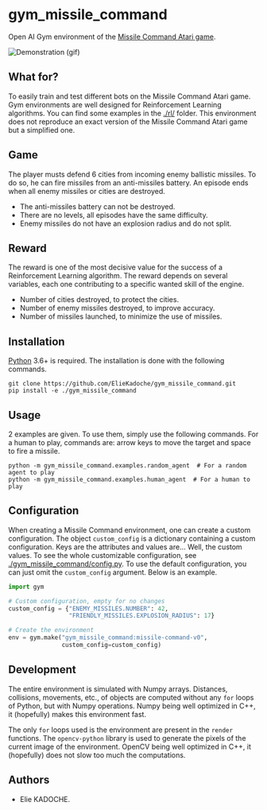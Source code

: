# gym_missile_command

Open AI Gym environment of the [Missile Command Atari game](https://en.wikipedia.org/wiki/Missile_Command).

![Demonstration (gif)](./materials/human_demo.gif)

## What for?

To easily train and test different bots on the Missile Command Atari game.
Gym environments are well designed for Reinforcement Learning algorithms.
You can find some examples in the [./rl/](./rl/) folder.
This environment does not reproduce an exact version of the Missile Command Atari game but a simplified one.

## Game

The player musts defend 6 cities from incoming enemy ballistic missiles.
To do so, he can fire missiles from an anti-missiles battery.
An episode ends when all enemy missiles or cities are destroyed.

- The anti-missiles battery can not be destroyed.
- There are no levels, all episodes have the same difficulty.
- Enemy missiles do not have an explosion radius and do not split.

## Reward

The reward is one of the most decisive value for the success of a Reinforcement Learning algorithm.
The reward depends on several variables, each one contributing to a specific wanted skill of the engine.

- Number of cities destroyed, to protect the cities.
- Number of enemy missiles destroyed, to improve accuracy.
- Number of missiles launched, to minimize the use of missiles.

## Installation

[Python](https://www.python.org/) 3.6+ is required.
The installation is done with the following commands.

```shell
git clone https://github.com/ElieKadoche/gym_missile_command.git
pip install -e ./gym_missile_command
```
## Usage

2 examples are given.
To use them, simply use the following commands.
For a human to play, commands are: arrow keys to move the target and space to fire a missile.

```shell
python -m gym_missile_command.examples.random_agent  # For a random agent to play
python -m gym_missile_command.examples.human_agent  # For a human to play
```

## Configuration

When creating a Missile Command environment, one can create a custom configuration.
The object `custom_config` is a dictionary containing a custom configuration.
Keys are the attributes and values are... Well, the custom values.
To see the whole customizable configuration, see [./gym_missile_command/config.py](./gym_missile_command/config.py).
To use the default configuration, you can just omit the `custom_config` argument.
Below is an example.

```python
import gym

# Custom configuration, empty for no changes
custom_config = {"ENEMY_MISSILES.NUMBER": 42,
                 "FRIENDLY_MISSILES.EXPLOSION_RADIUS": 17}

# Create the environment
env = gym.make("gym_missile_command:missile-command-v0",
               custom_config=custom_config)
```

## Development

The entire environment is simulated with Numpy arrays.
Distances, collisions, movements, etc., of objects are computed without any `for` loops of Python, but with Numpy operations.
Numpy being well optimized in C++, it (hopefully) makes this environment fast.

The only `for` loops used is the environment are present in the `render` functions.
The `opencv-python` library is used to generate the pixels of the current image of the environment.
OpenCV being well optimized in C++, it (hopefully) does not slow too much the computations.

## Authors

- Elie KADOCHE.
